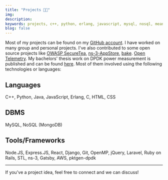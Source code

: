 ```yaml
---
title: "Projects 👨‍💻"
img:
description:
keywords: projects, c++, python, erlang, javascript, mysql, nosql, mean, django, git, react, openmp, ruby-on-rails, gatsby
blog: false
---
```


Most of my projects can be found on my [GitHub account](https://github.com/mishal23). I have worked on many group and personal projects. I've also contributed to some open source projects like [OWASP SecureTea](https://github.com/OWASP/SecureTea-Project/), [ns-3-AppStore](https://gitlab.com/nsnam/ns-3-AppStore/), [bake](https://gitlab.com/nsnam/bake). [Open Telemetry](https://github.com/open-telemetry/opentelemetry-cpp). My bachelors' thesis work on DPDK power measurement is published and can be found [here](https://ieeexplore.ieee.org/document/9289896). Most of them involved using the following technologies or languages:

## Languages

C++, Python, Java, JavaScript, Erlang, C, HTML, CSS

## DBMS

MySQL, NoSQL (MongoDB)

## Tools/Frameworks

Node.JS, Express.JS, React, Django, Git, OpenMP, jQuery, Laravel, Ruby on Rails, STL, ns-3, Gatsby, AWS, pktgen-dpdk

<hr>

If you've a project idea, feel free to connect and we can discuss!
